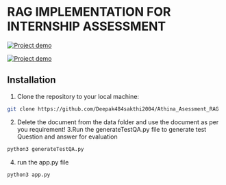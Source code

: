 
# RAG IMPLEMENTATION FOR INTERNSHIP ASSESSMENT
[![Project demo](https://youtu.be/ZhJin7r5hF8/0.svg)](https://youtu.be/ZhJin7r5hF8)

[![Project demo](https://img.youtube.com/vi/fwL2NPKNK6s/0.jpg)](https://youtu.be/fwL2NPKNK6s)

## Installation

1. Clone the repository to your local machine:

```bash
git clone https://github.com/Deepak484sakthi2004/Athina_Asessment_RAG
```
2. Delete the document from the data folder and use the document as per you requirement!
3.Run the generateTestQA.py file to generate test Question and answer for evaluation
```bash
python3 generateTestQA.py
```
4.   run the app.py file
```bash
python3 app.py
```


